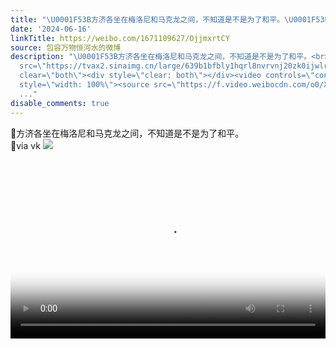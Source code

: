 ```yaml
---
title: "\U0001F53B方济各坐在梅洛尼和马克龙之间，不知道是不是为了和平。\U0001F53Bvia vk [图片]"
date: '2024-06-16'
linkTitle: https://weibo.com/1671109627/OjjmxrtCY
source: 包容万物恒河水的微博
description: "\U0001F53B方济各坐在梅洛尼和马克龙之间，不知道是不是为了和平。<br>\U0001F53Bvia vk <img style=\"\"
  src=\"https://tvax2.sinaimg.cn/large/639b1bfbly1hqrl8nvrvnj20zk0ijwlr.jpg\" referrerpolicy=\"no-referrer\"><br><br><br
  clear=\"both\"><div style=\"clear: both\"></div><video controls=\"controls\" poster=\"https://tvax2.sinaimg.cn/orj480/639b1bfbly1hqrl9l6mmcj20dc0h2aab.jpg\"
  style=\"width: 100%\"><source src=\"https://f.video.weibocdn.com/o0/XwjpBZZflx08fHKGUq5a010412001t5V0E010.mp4?label=mp4_hd&amp;template=480x614.24.0&amp;ori=0&amp;ps=1CwnkDw1GXwCQx&amp;Expires=1718569953&amp;ssig=NnXtH4MkiD&amp;KID=unistore,video\"><source
  ..."
disable_comments: true
---
```

🔻方济各坐在梅洛尼和马克龙之间，不知道是不是为了和平。<br>🔻via vk <img style="" src="https://tvax2.sinaimg.cn/large/639b1bfbly1hqrl8nvrvnj20zk0ijwlr.jpg" referrerpolicy="no-referrer"><br><br><br clear="both"><div style="clear: both"></div><video controls="controls" poster="https://tvax2.sinaimg.cn/orj480/639b1bfbly1hqrl9l6mmcj20dc0h2aab.jpg" style="width: 100%"><source src="https://f.video.weibocdn.com/o0/XwjpBZZflx08fHKGUq5a010412001t5V0E010.mp4?label=mp4_hd&amp;template=480x614.24.0&amp;ori=0&amp;ps=1CwnkDw1GXwCQx&amp;Expires=1718569953&amp;ssig=NnXtH4MkiD&amp;KID=unistore,video"><source ...
